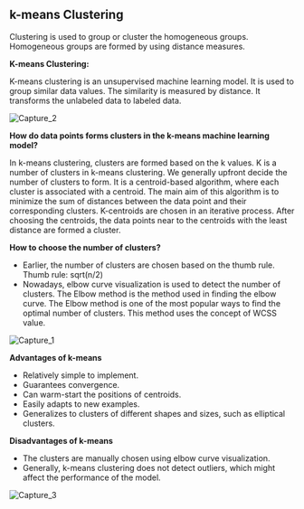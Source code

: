 ## k-means Clustering

Clustering is used to group or cluster the homogeneous groups. Homogeneous groups are formed by using distance measures.

**K-means Clustering:**

K-means clustering is an unsupervised machine learning model. It is used to group similar data values. The similarity is measured by distance.
It transforms the unlabeled data to labeled data.

![Capture_2](https://user-images.githubusercontent.com/79050917/135743169-6fe6f16b-493c-40fd-9128-a879abe8bca7.PNG)


**How do data points forms clusters in the k-means machine learning model?**

In k-means clustering, clusters are formed based on the k values. K is a number of clusters in k-means clustering. We generally upfront decide the number of clusters to form. It is a centroid-based algorithm, where each cluster is associated with a centroid. The main aim of this algorithm is to minimize the sum of distances between the data point and their corresponding clusters.
K-centroids are chosen in an iterative process. After choosing the centroids, the data points near to the centroids with the least distance are formed a cluster.

**How to choose the number of clusters?**
- Earlier,  the number of clusters are chosen based on the thumb rule.
Thumb rule: sqrt(n/2)
- Nowadays, elbow curve visualization is used to detect the number of clusters.
The Elbow method is the method used in finding the elbow curve.
The Elbow method is one of the most popular ways to find the optimal number of clusters. This method uses the concept of WCSS value.

![Capture_1](https://user-images.githubusercontent.com/79050917/135743206-0a3e6b9e-be6b-41aa-893c-c956f6d1605a.PNG)


**Advantages of k-means**
- Relatively simple to implement.
- Guarantees convergence.
- Can warm-start the positions of centroids.
- Easily adapts to new examples.
- Generalizes to clusters of different shapes and sizes, such as elliptical clusters.

**Disadvantages of k-means**
- The clusters are manually chosen using elbow curve visualization. 
- Generally, k-means clustering does not detect outliers, which might affect the performance of the model.

![Capture_3](https://user-images.githubusercontent.com/79050917/135743111-07051947-101e-4433-b9f2-3184dcfe68b9.PNG)


